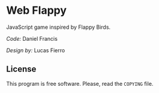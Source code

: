Web Flappy
==========
JavaScript game inspired by Flappy Birds.

*Code:* Daniel Francis

*Design by:* Lucas Fierro

License
-------
This program is free software. Please, read the ``COPYING`` file.

